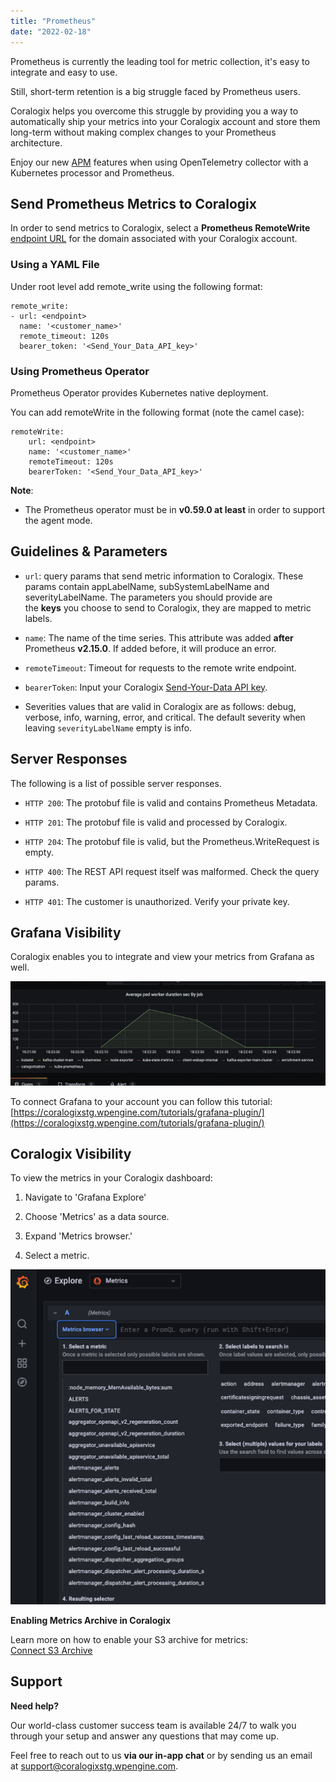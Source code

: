 ```yaml
---
title: "Prometheus"
date: "2022-02-18"
---
```


Prometheus is currently the leading tool for metric collection, it's easy to integrate and easy to use.

Still, short-term retention is a big struggle faced by Prometheus users.

Coralogix helps you overcome this struggle by providing you a way to automatically ship your metrics into your Coralogix account and store them long-term without making complex changes to your Prometheus architecture.

Enjoy our new [APM](https://coralogixstg.wpengine.com/docs/apm/) features when using OpenTelemetry collector with a Kubernetes processor and Prometheus.

## Send Prometheus Metrics to Coralogix

In order to send metrics to Coralogix, select a **Prometheus RemoteWrite** [endpoint URL](https://coralogixstg.wpengine.com/docs/coralogix-endpoints/) for the domain associated with your Coralogix account.

### Using a YAML File

Under root level add remote\_write using the following format:

```
remote_write:
- url: <endpoint>
  name: '<customer_name>'
  remote_timeout: 120s
  bearer_token: '<Send_Your_Data_API_key>'
```

### Using Prometheus Operator

Prometheus Operator provides Kubernetes native deployment.

You can add remoteWrite in the following format (note the camel case):

```
remoteWrite:
    url: <endpoint>
    name: '<customer_name>'
    remoteTimeout: 120s
    bearerToken: '<Send_Your_Data_API_key>'
```

**Note**:

- The Prometheus operator must be in **v0.59.0 at least** in order to support the agent mode.

## Guidelines & Parameters

- `url`: query params that send metric information to Coralogix. These params contain appLabelName, subSystemLabelName and severityLabelName. The parameters you should provide are the **keys** you choose to send to Coralogix, they are mapped to metric labels.

- `name`: The name of the time series. This attribute was added **after** Prometheus **v2.15.0**. If added before, it will produce an error.

- `remoteTimeout`: Timeout for requests to the remote write endpoint.

- `bearerToken`: Input your Coralogix [Send-Your-Data API key](https://coralogixstg.wpengine.com/docs/send-your-data-api-key/).

- Severities values that are valid in Coralogix are as follows: debug, verbose, info, warning, error, and critical. The default severity when leaving `severityLabelName` empty is info.

## Server Responses

The following is a list of possible server responses.

- `HTTP 200`: The protobuf file is valid and contains Prometheus Metadata.

- `HTTP 201`: The protobuf file is valid and processed by Coralogix.

- `HTTP 204`: The protobuf file is valid, but the Prometheus.WriteRequest is empty.

- `HTTP 400`: The REST API request itself was malformed. Check the query params.

- `HTTP 401`: The customer is unauthorized. Verify your private key.

## Grafana Visibility

Coralogix enables you to integrate and view your metrics from Grafana as well.

![prometheus grafana](images/image-4-700x231.png)

To connect Grafana to your account you can follow this tutorial: [https://coralogixstg.wpengine.com/tutorials/grafana-plugin/](https://coralogixstg.wpengine.com/tutorials/grafana-plugin/)

## Coralogix Visibility

To view the metrics in your Coralogix dashboard:

1. Navigate to 'Grafana Explore'

3. Choose 'Metrics' as a data source.

5. Expand 'Metrics browser.'

7. Select a metric.

![](images/Coralogix-Grafana-Explore-metrics.png)

**Enabling Metrics Archive in Coralogix**

Learn more on how to enable your S3 archive for metrics:  
[Connect S3 Archive](https://coralogixstg.wpengine.com/docs/archive-s3-bucket-forever/)

## Support

**Need help?**

Our world-class customer success team is available 24/7 to walk you through your setup and answer any questions that may come up.

Feel free to reach out to us **via our in-app chat** or by sending us an email at [support@coralogixstg.wpengine.com](mailto:support@coralogixstg.wpengine.com).
